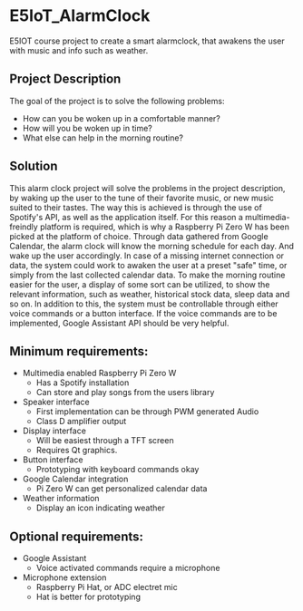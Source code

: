 # E5IoT_AlarmClock
E5IOT course project to create a smart alarmclock, that awakens the user with music and info such as weather.

## Project Description
The goal of the project is to solve the following problems:
- How can you be woken up in a comfortable manner?
- How will you be woken up in time?
- What else can help in the morning routine?

## Solution
This alarm clock project will solve the problems in the project description, by waking up the user to the tune of their favorite music, or new music suited to their tastes. The way this is achieved is through the use of Spotify's API, as well as the application itself. For this reason a multimedia-freindly platform is required, which is why a Raspberry Pi Zero W has been picked at the platform of choice.
Through data gathered from Google Calendar, the alarm clock will know the morning schedule for each day. And wake up the user accordingly. In case of a missing internet connection or data, the system could work to awaken the user at a preset "safe" time, or simply from the last collected calendar data.
To make the morning routine easier for the user, a display of some sort can be utilized, to show the relevant information, such as weather, historical stock data, sleep data and so on. In addition to this, the system must be controllable through either voice commands or a button interface. If the voice commands are to be implemented, Google Assistant API should be very helpful.

## Minimum requirements:
- Multimedia enabled Raspberry Pi Zero W
	- Has a Spotify installation
	- Can store and play songs from the users library
- Speaker interface
	- First implementation can be through PWM generated Audio
	- Class D amplifier output
- Display interface
	- Will be easiest through a TFT screen
	- Requires Qt graphics.
- Button interface
	- Prototyping with keyboard commands okay
- Google Calendar integration
	- Pi Zero W can get personalized calendar data
- Weather information
	- Display an icon indicating weather

## Optional requirements:
- Google Assistant
	- Voice activated commands require a microphone
- Microphone extension
	- Raspberry Pi Hat, or ADC electret mic
	- Hat is better for prototyping
